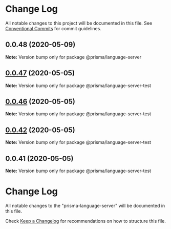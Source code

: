 # Change Log

All notable changes to this project will be documented in this file.
See [Conventional Commits](https://conventionalcommits.org) for commit guidelines.

## 0.0.48 (2020-05-09)

**Note:** Version bump only for package @prisma/language-server






## [0.0.47](https://github.com/prisma/vscode/compare/@prisma/language-server-test@0.0.46...@prisma/language-server-test@0.0.47) (2020-05-05)

**Note:** Version bump only for package @prisma/language-server-test





## [0.0.46](https://github.com/prisma/vscode/compare/@prisma/language-server-test@0.0.42...@prisma/language-server-test@0.0.46) (2020-05-05)

**Note:** Version bump only for package @prisma/language-server-test

## [0.0.42](https://github.com/prisma/vscode/compare/@prisma/language-server-test@0.0.41...@prisma/language-server-test@0.0.42) (2020-05-05)

**Note:** Version bump only for package @prisma/language-server-test

## 0.0.41 (2020-05-05)

**Note:** Version bump only for package @prisma/language-server-test

# Change Log

All notable changes to the "prisma-language-server" will be documented in this file.

Check [Keep a Changelog](http://keepachangelog.com/) for recommendations on how
to structure this file.
